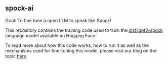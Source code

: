 ## spock-ai
Goal: To fine tune a open LLM to speak like Spock!

This repository contains the training code used to train the [distilgpt2-spock](https://huggingface.co/omgbobbyg/distilgpt2-spock) language model available on Hugging Face.

To read more about how this code works, how to run it as well as the mechanisms used for fine-tuning this model, please visit our blog on the topic [here](https://www.bluelabellabs.com/blog/how-to-fine-tune-a-causal-language-model-with-hugging-face/)
